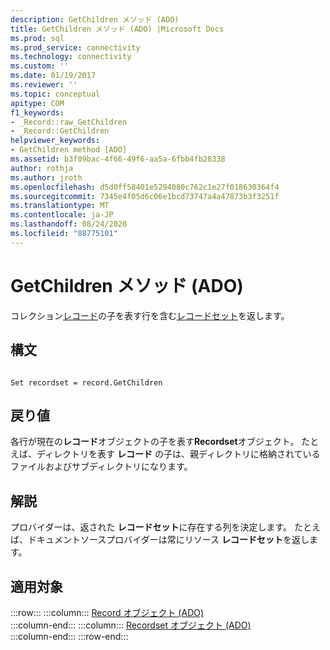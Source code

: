 ```yaml
---
description: GetChildren メソッド (ADO)
title: GetChildren メソッド (ADO) |Microsoft Docs
ms.prod: sql
ms.prod_service: connectivity
ms.technology: connectivity
ms.custom: ''
ms.date: 01/19/2017
ms.reviewer: ''
ms.topic: conceptual
apitype: COM
f1_keywords:
- _Record::raw_GetChildren
- _Record::GetChildren
helpviewer_keywords:
- GetChildren method [ADO]
ms.assetid: b3f09bac-4f66-49f6-aa5a-6fbb4fb28338
author: rothja
ms.author: jroth
ms.openlocfilehash: d5d0ff58401e5294080c762c1e27f018630364f4
ms.sourcegitcommit: 7345e4f05d6c06e1bcd73747a4a47873b3f3251f
ms.translationtype: MT
ms.contentlocale: ja-JP
ms.lasthandoff: 08/24/2020
ms.locfileid: "88775101"
---
```

# <a name="getchildren-method-ado"></a>GetChildren メソッド (ADO)
コレクション[レコード](./record-object-ado.md)の子を表す行を含む[レコードセット](./recordset-object-ado.md)を返します。  
  
## <a name="syntax"></a>構文  
  
```  
  
Set recordset = record.GetChildren  
```  
  
## <a name="return-value"></a>戻り値  
 各行が現在の**レコード**オブジェクトの子を表す**Recordset**オブジェクト。 たとえば、ディレクトリを表す **レコード** の子は、親ディレクトリに格納されているファイルおよびサブディレクトリになります。  
  
## <a name="remarks"></a>解説  
 プロバイダーは、返された **レコードセット**に存在する列を決定します。 たとえば、ドキュメントソースプロバイダーは常にリソース **レコードセット**を返します。  
  
## <a name="applies-to"></a>適用対象  

:::row:::
    :::column:::
        [Record オブジェクト (ADO)](./record-object-ado.md)  
    :::column-end:::
    :::column:::
        [Recordset オブジェクト (ADO)](./recordset-object-ado.md)  
    :::column-end:::
:::row-end:::